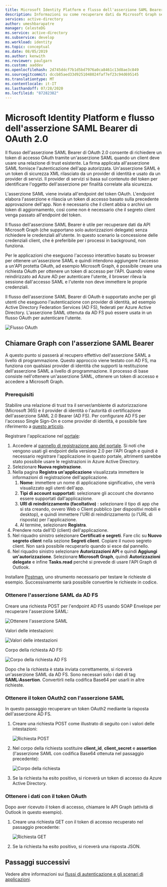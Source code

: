 ```yaml
---
title: Microsoft Identity Platform e flusso dell'asserzione SAML Bearer | Azure
description: Informazioni su come recuperare dati da Microsoft Graph senza richiedere le credenziali all'utente mediante il flusso dell'asserzione SAML Bearer.
services: active-directory
author: umeshbarapatre
manager: CelesteDG
ms.service: active-directory
ms.subservice: develop
ms.workload: identity
ms.topic: conceptual
ms.date: 08/05/2019
ms.author: kenwith
ms.reviewer: paulgarn
ms.custom: aaddev
ms.openlocfilehash: 2d745ddcf7b1d5bd7976a0ca8461c13d8ae3c849
ms.sourcegitcommit: dccb85aed33d9251048024faf7ef23c94d695145
ms.translationtype: MT
ms.contentlocale: it-IT
ms.lasthandoff: 07/28/2020
ms.locfileid: "87282382"
---
```

# <a name="microsoft-identity-platform-and-oauth-20-saml-bearer-assertion-flow"></a>Microsoft Identity Platform e flusso dell'asserzione SAML Bearer di OAuth 2.0
Il flusso dell'asserzione SAML Bearer di OAuth 2.0 consente di richiedere un token di accesso OAuth tramite un'asserzione SAML quando un client deve usare una relazione di trust esistente. La firma applicata all'asserzione SAML fornisce l'autenticazione dell'app autorizzata. Un'asserzione SAML è un token di sicurezza XML rilasciato da un provider di identità e usato da un provider di servizi. Il provider di servizi si basa sul contenuto del token per identificare l'oggetto dell'asserzione per finalità correlate alla sicurezza.

L'asserzione SAML viene inviata all'endpoint del token OAuth.  L'endpoint elabora l'asserzione e rilascia un token di accesso basato sulla precedente approvazione dell'app. Non è necessario che il client abbia o archivi un token di aggiornamento, così come non è necessario che il segreto client venga passato all'endpoint del token.

Il flusso dell'asserzione SAML Bearer è utile per recuperare dati da API Microsoft Graph (che supportano solo autorizzazioni delegate) senza richiedere le credenziali all'utente. In questo scenario la concessione delle credenziali client, che è preferibile per i processi in background, non funziona.

Per le applicazioni che eseguono l'accesso interattivo basato su browser per ottenere un'asserzione SAML e quindi intendono aggiungere l'accesso a un'API protetta OAuth, ad esempio Microsoft Graph, è possibile creare una richiesta OAuth per ottenere un token di accesso per l'API. Quando viene reindirizzato ad Azure AD per autenticare l'utente, il browser rileva la sessione dall'accesso SAML e l'utente non deve immettere le proprie credenziali.

Il flusso dell'asserzione SAML Bearer di OAuth è supportato anche per gli utenti che eseguono l'autenticazione con provider di identità, ad esempio Active Directory Federation Services (AD FS), federati per Azure Active Directory.  L'asserzione SAML ottenuta da AD FS può essere usata in un flusso OAuth per autenticare l'utente.

![Flusso OAuth](./media/v2-saml-bearer-assertion/1.png)

## <a name="call-graph-using-saml-bearer-assertion"></a>Chiamare Graph con l'asserzione SAML Bearer
A questo punto si passerà al recupero effettivo dell'asserzione SAML a livello di programmazione. Questo approccio viene testato con AD FS, ma funziona con qualsiasi provider di identità che supporti la restituzione dell'asserzione SAML a livello di programmazione. Il processo di base consiste nell'ottenere un'asserzione SAML, ottenere un token di accesso e accedere a Microsoft Graph.

### <a name="prerequisites"></a>Prerequisiti

Stabilire una relazione di trust tra il server/ambiente di autorizzazione (Microsoft 365) e il provider di identità o l'autorità di certificazione dell'asserzione SAML 2.0 Bearer (AD FS). Per configurare AD FS per l'accesso Single Sign-On e come provider di identità, è possibile fare riferimento a [questo articolo](https://blogs.technet.microsoft.com/canitpro/2015/09/11/step-by-step-setting-up-ad-fs-and-enabling-single-sign-on-to-office-365/).

Registrare l'applicazione nel [portale](https://ms.portal.azure.com/#blade/Microsoft_AAD_RegisteredApps/ApplicationsListBlade):
1. Accedere al [pannello di registrazione app del portale](https://ms.portal.azure.com/#blade/Microsoft_AAD_RegisteredApps/ApplicationsListBlade). Si noti che vengono usati gli endpoint della versione 2.0 per l'API Graph e quindi è necessario registrare l'applicazione in questo portale, altrimenti sarebbe stato possibile usare le registrazioni in Azure Active Directory. 
1. Selezionare **Nuova registrazione**.
1. Nella pagina **Registra un'applicazione** visualizzata immettere le informazioni di registrazione dell'applicazione. 
    1. **Nome**: immettere un nome di applicazione significativo, che verrà visualizzato agli utenti dell'app.
    1. **Tipi di account supportati**: selezionare gli account che dovranno essere supportati dall'applicazione.
    1. **URI di reindirizzamento (facoltativo)** : selezionare il tipo di app che si sta creando, ovvero Web o Client pubblico (per dispositivi mobili e desktop), e quindi immettere l'URI di reindirizzamento (o l'URL di risposta) per l'applicazione.
    1. Al termine, selezionare **Registra**.
1. Prendere nota dell'ID (client) dell'applicazione.
1. Nel riquadro sinistro selezionare **Certificati e segreti**. Fare clic su **Nuovo segreto client** nella sezione **Segreti client**. Copiare il nuovo segreto client. Non sarà possibile recuperarlo quando si esce dal pannello.
1. Nel riquadro sinistro selezionare **Autorizzazioni API** e quindi **Aggiungi un'autorizzazione**. Selezionare **Microsoft Graph**, quindi **Autorizzazioni delegate** e infine **Tasks.read** perché si prevede di usare l'API Graph di Outlook. 

Installare [Postman](https://www.getpostman.com/), uno strumento necessario per testare le richieste di esempio.  Successivamente sarà possibile convertire le richieste in codice.

### <a name="get-the-saml-assertion-from-adfs"></a>Ottenere l'asserzione SAML da AD FS
Creare una richiesta POST per l'endpoint AD FS usando SOAP Envelope per recuperare l'asserzione SAML:

![Ottenere l'asserzione SAML](./media/v2-saml-bearer-assertion/2.png)

Valori delle intestazioni:

![Valori delle intestazioni](./media/v2-saml-bearer-assertion/3.png)

Corpo della richiesta AD FS:

![Corpo della richiesta AD FS](./media/v2-saml-bearer-assertion/4.png)

Dopo che la richiesta è stata inviata correttamente, si riceverà un'asserzione SAML da AD FS. Sono necessari solo i dati di tag **SAML:Assertion**. Convertirli nella codifica Base64 per usarli in altre richieste.

### <a name="get-the-oauth2-token-using-the-saml-assertion"></a>Ottenere il token OAuth2 con l'asserzione SAML 
In questo passaggio recuperare un token OAuth2 mediante la risposta dell'asserzione AD FS.

1. Creare una richiesta POST come illustrato di seguito con i valori delle intestazioni:

    ![Richiesta POST](./media/v2-saml-bearer-assertion/5.png)
1. Nel corpo della richiesta sostituire **client_id**, **client_secret** e **assertion** (l'asserzione SAML con codifica Base64 ottenuta nel passaggio precedente):

    ![Corpo della richiesta](./media/v2-saml-bearer-assertion/6.png)
1. Se la richiesta ha esito positivo, si riceverà un token di accesso da Azure Active Directory.

### <a name="get-the-data-with-the-oauth-token"></a>Ottenere i dati con il token OAuth

Dopo aver ricevuto il token di accesso, chiamare le API Graph (attività di Outlook in questo esempio). 

1. Creare una richiesta GET con il token di accesso recuperato nel passaggio precedente:

    ![Richiesta GET](./media/v2-saml-bearer-assertion/7.png)

1. Se la richiesta ha esito positivo, si riceverà una risposta JSON.

## <a name="next-steps"></a>Passaggi successivi

Vedere altre informazioni sui [flussi di autenticazione e gli scenari di applicazioni](authentication-flows-app-scenarios.md).